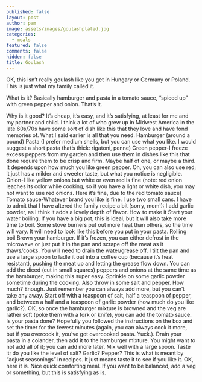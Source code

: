 ```yaml
---
published: false
layout: post
author: pam
image: assets/images/goulashplated.jpg
categories:
  - meals
featured: false
comments: false
hidden: false
title: Goulash
---
```


OK, this isn’t really goulash like you get in Hungary or Germany or Poland.  This is just what my family called it.  

What is it?  Basically hamburger and pasta in a tomato sauce, “spiced up” with green pepper and onion.  That’s it.  

Why is it good?  It’s cheap, it’s easy, and it’s satisfying, at least for me and my partner and child. I think a lot of who grew up in Midwest America in the late 60s/70s have some sort of dish like this that they love and have fond memories of.
What I said earlier is all that you need. 
Hamburger (around a pound)
Pasta (I prefer medium shells, but you can use what you like.  I would suggest a short pasta that’s thick: rigatoni, penne)
Green pepper-I freeze excess peppers from my garden and then use them in dishes like this that done require them to be crisp and firm. Maybe half of one, or maybe a third. It depends upon how much you like green pepper.  Oh, you can also use red; it just has a milder and sweeter taste, but what you notice is negligible. 
Onion-I like yellow onions but white or even red is fine (note: red onion leaches its color while cooking, so if you have a light or white dish, you may not want to use red onions.  Here it’s fine, due to the red tomato sauce)
Tomato sauce-Whatever brand you like is fine.  I use two small cans.
I have to admit that I have altered the family recipe a bit (sorry, mom!): I add garlic powder, as I think it adds a lovely depth of flavor.
How to make it
Start your water boiling. If you have a big pot, this is ideal, but it will also take more time to boil.  Some stove burners put out more heat than others, so the time will vary.  It will need to look like this before you put in your pasta.
Rolling boil
Brown your hamburger. If it’s frozen, you can either defrost in the microwave or just put it in the pan and scrape off the meat as it thaws/cooks. You will need to drain the water/grease off. I tilt the pan and use a large spoon to ladle it out into a coffee cup (because it’s heat resistant), pushing the meat up and letting the grease flow down.
You can add the diced (cut in small squares) peppers and onions at the same time as the hamburger, making this super easy.
Sprinkle on some garlic powder sometime during the cooking.  Also throw in some salt and pepper.  How much?  Enough. Just remember you can always add more, but you can’t take any away.  Start off with a teaspoon of salt, half a teaspoon of pepper, and between a half and a teaspoon of garlic powder (how much do you like garlic?).
OK, so once the hamburger mixture is browned and the veg are rather soft (poke them with a fork or knife), you can add the tomato sauce. 
Is your pasta done?  Hopefully you followed the instructions on the box and set the timer for the fewest minutes (again, you can always cook it more, but if you overcook it, you’ve got overcooked pasta. Yuck.).
Drain your pasta in a colander, then add it to the hamburger mixture.  You might want to not add all of it; you can add more later.  Mix well with a large spoon.
Taste it; do you like the level of salt? Garlic? Pepper?  This is what is meant by “adjust seasonings” in recipes. It just means taste it to see if you like it.
OK, here it is. Nice quick comforting meal. If you want to be balanced, add a veg or something, but this is satisfying as is. 
